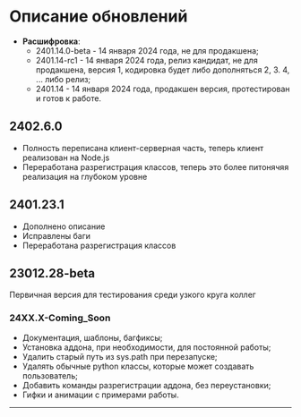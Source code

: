 # Описание обновлений

- **Расшифровка**:
  - 2401.14.0-beta - 14 января 2024 года, не для продакшена;
  - 2401.14-rc1 - 14 января 2024 года, релиз кандидат, не для продакшена, версия 1, кодировка будет либо дополняться 2, 3. 4, ... либо релиз;
  - 2401.14 - 14 января 2024 года, продакшен версия, протестирован и готов к работе.

## 2402.6.0

- Полность переписана клиент-серверная часть, теперь клиент реализован на Node.js
- Переработана разрегистрация классов, теперь это более питонячяя реализация на глубоком уровне

## 2401.23.1

- Дополнено описание
- Исправлены баги
- Переработана разрегистрация классов

## 23012.28-beta

Первичная версия для тестирования среди узкого круга коллег

### 24XX.X-Coming_Soon

- Документация, шаблоны, багфиксы;
- Установка аддона, при необходимости, для постоянной работы;
- Удалить старый путь из sys.path при перезапуске;
- Удалять обычные python классы, которые может создавать пользователь;
- Добавить команды разрегистрации аддона, без переустановки;
- Гифки и анимации с примерами работы.

---
